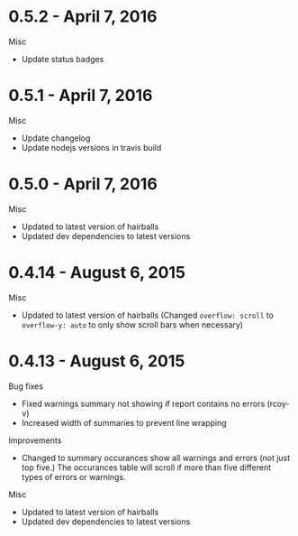 # 0.5.2 - April 7, 2016

Misc

* Update status badges

# 0.5.1 - April 7, 2016

Misc

* Update changelog
* Update nodejs versions in travis build


# 0.5.0 - April 7, 2016

Misc

* Updated to latest version of hairballs
* Updated dev dependencies to latest versions


# 0.4.14 - August 6, 2015

Misc

* Updated to latest version of hairballs (Changed `overflow: scroll` to `overflow-y: auto` to only show scroll bars when necessary)

# 0.4.13 - August 6, 2015

Bug fixes

* Fixed warnings summary not showing if report contains no errors (rcoy-v)
* Increased width of summaries to prevent line wrapping

Improvements

* Changed to summary occurances show all warnings and errors (not just top five.) The occurances table will scroll if more than five different types of errors or warnings.

Misc

* Updated to latest version of hairballs
* Updated dev dependencies to latest versions
